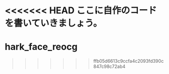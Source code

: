 <<<<<<< HEAD
ここに自作のコードを書いていきましょう。
=======
# hark_face_reocg
>>>>>>> ffb05d6613c9ccfa4c2093fd390c847c98c72ab4
